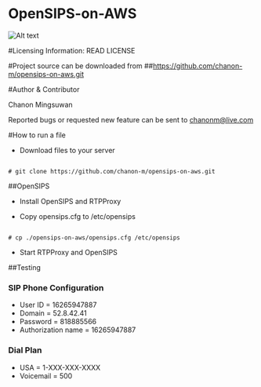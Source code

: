 # OpenSIPS-on-AWS

![Alt text](http://www.icalleasy.com/images/opensips-aws.png "OpenSIPS on AMAZON EC2") 

#Licensing Information: READ LICENSE

#Project source can be downloaded from
##https://github.com/chanon-m/opensips-on-aws.git

#Author & Contributor

Chanon Mingsuwan

Reported bugs or requested new feature can be sent to chanonm@live.com

#How to run a file
* Download files to your server

```

# git clone https://github.com/chanon-m/opensips-on-aws.git

```

##OpenSIPS

* Install OpenSIPS and RTPProxy

* Copy opensips.cfg to /etc/opensips

```

# cp ./opensips-on-aws/opensips.cfg /etc/opensips

```

* Start RTPProxy and OpenSIPS

##Testing

### SIP Phone Configuration
  * User ID = 16265947887
  * Domain = 52.8.42.41
  * Password = 818885566
  * Authorization name = 16265947887
 
### Dial Plan
  * USA = 1-XXX-XXX-XXXX 
  * Voicemail = 500
